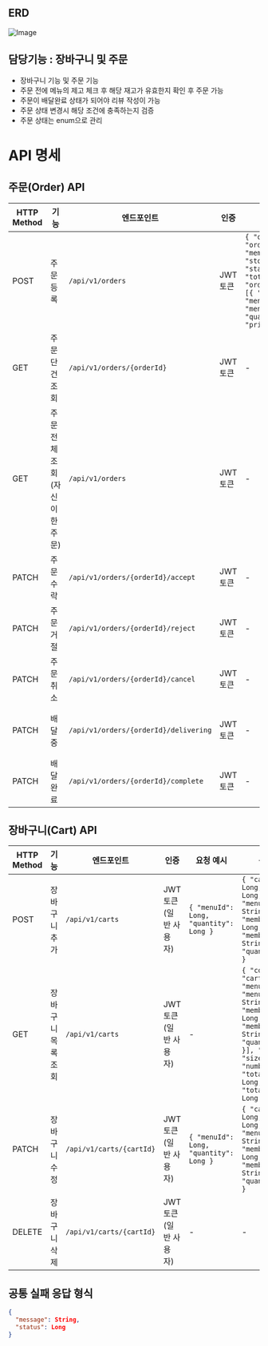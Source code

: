 ## ERD
![Image](https://github.com/user-attachments/assets/8ec8aa07-bc29-4375-ae94-da43c84a6f9f)

## 담당기능 : 장바구니 및 주문
* 장바구니 기능 및 주문 기능
* 주문 전에 메뉴의 제고 체크 후 해당 재고가 유효한지 확인 후 주문 가능
* 주문이 배달완료 상태가 되어야 리뷰 작성이 가능
* 주문 상태 변경시 해당 조건에 충족하는지 검증
* 주문 상태는 enum으로 관리
 
# API 명세

## 주문(Order) API

| HTTP Method | 기능 | 엔드포인트 | 인증 | 요청 예시 | 응답 예시 | 성공 코드 | 실패 코드 |
|-------------|--------------------|---------------|-------------|--------------------------------------------------|--------------------------------------------------|----------|----------|
| POST | 주문 등록 | `/api/v1/orders` | JWT 토큰 | `{ "orderId": Long, "orderNumber": String, "memberName": String, "storeName": String, "state": String, "totalPrice": Double, "orderDetailResponseDtos": [{ "orderId": Long, "menuId": Long, "menuName": String, "quantity": Integer, "price": Double }] }` | `{ "orderId": Long, "orderNumber": String, "memberName": String, "storeName": String, "state": String, "totalPrice": Double, "orderDetailResponseDtos": [...] }` | 200 | 400, 403, 404 |
| GET | 주문 단건 조회 | `/api/v1/orders/{orderId}` | JWT 토큰 | - | `{ "orderId": Long, "orderNumber": String, "memberName": String, "storeName": String, "state": String, "totalPrice": Double, "orderDetailResponseDtos": [...] }` | 200 | 400, 403, 404 |
| GET | 주문 전체 조회 (자신이 한 주문) | `/api/v1/orders` | JWT 토큰 | - | `{ "content": [{ "orderId": Long, "orderNumber": String, "memberName": String, "storeName": String, "state": String, "totalPrice": Double }], "page": { "size": Integer, "number": Integer, "totalElements": Long, "totalPages": Integer } }` | 200 | 400, 403, 404 |
| PATCH | 주문 수락 | `/api/v1/orders/{orderId}/accept` | JWT 토큰 | - | `{ "orderId": Long, "orderNumber": String, "memberName": String, "storeName": String, "state": String, "totalPrice": Double }` | 200 | 400, 403, 404 |
| PATCH | 주문 거절 | `/api/v1/orders/{orderId}/reject` | JWT 토큰 | - | `{ "orderId": Long, "orderNumber": String, "memberName": String, "storeName": String, "state": String, "totalPrice": Double }` | 200 | 400, 403, 404 |
| PATCH | 주문 취소 | `/api/v1/orders/{orderId}/cancel` | JWT 토큰 | - | `{ "orderId": Long, "orderNumber": String, "memberName": String, "storeName": String, "state": String, "totalPrice": Double }` | 200 | 400, 403, 404 |
| PATCH | 배달 중 | `/api/v1/orders/{orderId}/delivering` | JWT 토큰 | - | `{ "orderId": Long, "orderNumber": String, "memberName": String, "storeName": String, "state": String, "totalPrice": Double }` | 200 | 400, 403, 404 |
| PATCH | 배달 완료 | `/api/v1/orders/{orderId}/complete` | JWT 토큰 | - | `{ "orderId": Long, "orderNumber": String, "memberName": String, "storeName": String, "state": String, "totalPrice": Double }` | 200 | 400, 403, 404 |

## 장바구니(Cart) API

| HTTP Method | 기능 | 엔드포인트 | 인증 | 요청 예시 | 응답 예시 | 성공 코드 | 실패 코드 |
|-------------|--------------------|---------------|-------------|--------------------------------------------------|--------------------------------------------------|----------|----------|
| POST | 장바구니 추가 | `/api/v1/carts` | JWT 토큰 (일반 사용자) | `{ "menuId": Long, "quantity": Long }` | `{ "cartId": Long, "menuId": Long, "menuName": String, "memberId": Long, "memberName": String, "quantity": Long }` | 200 | 400, 403, 404 |
| GET | 장바구니 목록 조회 | `/api/v1/carts` | JWT 토큰 (일반 사용자) | - | `{ "content": [{ "cartId": Long, "menuId": Long, "menuName": String, "memberId": Long, "memberName": String, "quantity": Long }], "page": { "size": Long, "number": Long, "totalElements": Long, "totalPages": Long } }` | 200 | 400, 403, 404 |
| PATCH | 장바구니 수정 | `/api/v1/carts/{cartId}` | JWT 토큰 (일반 사용자) | `{ "menuId": Long, "quantity": Long }` | `{ "cartId": Long, "menuId": Long, "menuName": String, "memberId": Long, "memberName": String, "quantity": Long }` | 200 | 400, 403, 404 |
| DELETE | 장바구니 삭제 | `/api/v1/carts/{cartId}` | JWT 토큰 (일반 사용자) | - | - | 200 | 400, 403, 404 |

## 공통 실패 응답 형식

```json
{
  "message": String,
  "status": Long
}
```

